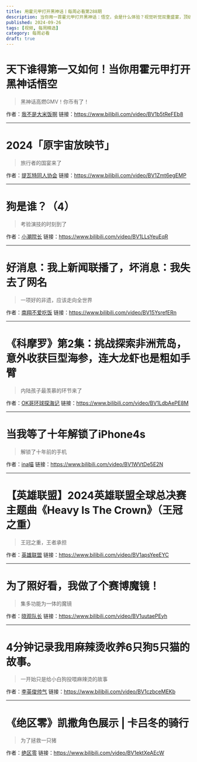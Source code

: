 ```yaml
---
title: 用霍元甲打开黑神话丨每周必看第288期
description: 当你用一首霍元甲打开黑神话：悟空，会是什么体验？视觉听觉双重盛宴，顶级GMV呈上>>
published: 2024-09-26
tags: [视频, 每周精选]
category: 每周必看
draft: true
---
```


# 天下谁得第一又如何！当你用霍元甲打开黑神话悟空
> 黑神话高燃GMV！你币有了！

作者：[我不是大米饭啊](https://space.bilibili.com/41430184)
链接：https://www.bilibili.com/video/BV1b5tReFEb8

---

# 2024「原宇宙放映节」
> 旅行者的国宴来了

作者：[提瓦特同人协会](https://space.bilibili.com/1113861913)
链接：https://www.bilibili.com/video/BV1Zmt6egEMP

---

# 狗是谁？（4）
> 考验演技的时刻到了

作者：[小潮院长](https://space.bilibili.com/5970160)
链接：https://www.bilibili.com/video/BV1LLsYeuEqR

---

# 好消息：我上新闻联播了，坏消息：我失去了网名
> 一项好的非遗，应该走向全世界

作者：[南翔不爱吃饭](https://space.bilibili.com/596842980)
链接：https://www.bilibili.com/video/BV15YsrefERn

---

# 《科摩罗》第2集：挑战探索非洲荒岛，意外收获巨型海参，连大龙虾也是粗如手臂
> 内陆孩子最羡慕的环节来了

作者：[OK哥环球探海记](https://space.bilibili.com/1497330079)
链接：https://www.bilibili.com/video/BV1LdbAePE8M

---

# 当我等了十年解锁了iPhone4s
> 解锁了十年前的手机

作者：[ina喵](https://space.bilibili.com/594115)
链接：https://www.bilibili.com/video/BV1WVtDe5E2N

---

# 【英雄联盟】2024英雄联盟全球总决赛主题曲《Heavy Is The Crown》（王冠之重）
> 王冠之重，王者承担

作者：[英雄联盟](https://space.bilibili.com/178778949)
链接：https://www.bilibili.com/video/BV1apsYeeEYC

---

# 为了照好看，我做了个赛博魔镜！
> 集多功能为一体的魔镜

作者：[晓观队长](https://space.bilibili.com/207261582)
链接：https://www.bilibili.com/video/BV1uutaePEyh

---

# 4分钟记录我用麻辣烫收养6只狗5只猫的故事。
> 一开始只是给小白狗投喂麻辣烫的故事

作者：[李英俊帅气](https://space.bilibili.com/2051039345)
链接：https://www.bilibili.com/video/BV1czbceMEKb

---

# 《绝区零》凯撒角色展示 | 卡吕冬的骑行
> 为了拯救一只猪

作者：[绝区零](https://space.bilibili.com/1636034895)
链接：https://www.bilibili.com/video/BV1ektXeAEcW

